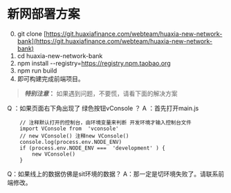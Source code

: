 


# 新网部署方案

0. git clone [https://git.huaxiafinance.com/webteam/huaxia-new-network-bank](https://git.huaxiafinance.com/webteam/huaxia-new-network-bank)
1.  cd huaxia-new-network-bank
2. npm install --registry=https://registry.npm.taobao.org
3. npm run build
4. 即可构建完成前端项目。

 

> ***特别注意*：** 	如果遇到问题，不要慌，请看下面的解决方案


Q ：如果页面右下角出现了 绿色按钮vConsole ？
A ：首先打开main.js
 

    	// 注释默认打开的控制台，由环境变量来判断 开发环境才输入控制台文件
    	import VConsole from  'vconsole'
	    // new VConsole() 注释new VConsole()
    	console.log(process.env.NODE_ENV)
    	if (process.env.NODE_ENV ===  'development' ) {
    		new VConsole()
    	}


 Q：如果线上的数据仿佛是sit环境的数据？
 A：那一定是切环境失败了。请联系前端修改。




  



 

<!--stackedit_data:
eyJoaXN0b3J5IjpbMTMyMzIwMDMyMV19
-->